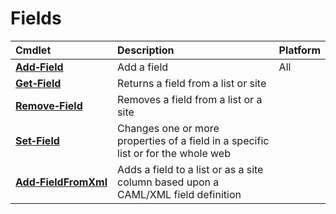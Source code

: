 # Fields 
Cmdlet|Description|Platform
:-----|:----------|:-------
**[Add&#8209;Field](Add-Field.md)** |Add a field|All
**[Get&#8209;Field](Get-Field.md)** |Returns a field from a list or site|
**[Remove&#8209;Field](Remove-Field.md)** |Removes a field from a list or a site|
**[Set&#8209;Field](Set-Field.md)** |Changes one or more properties of a field in a specific list or for the whole web|
**[Add&#8209;FieldFromXml](Add-FieldFromXml.md)** |Adds a field to a list or as a site column based upon a CAML/XML field definition|
